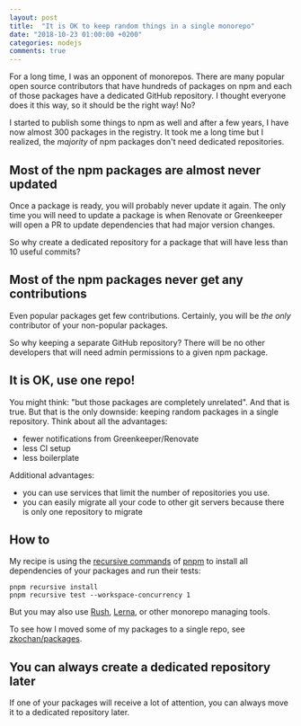 ```yaml
---
layout: post
title:  "It is OK to keep random things in a single monorepo"
date: "2018-10-23 01:00:00 +0200"
categories: nodejs
comments: true
---
```


For a long time, I was an opponent of monorepos. There are many popular open source contributors that have hundreds of packages on npm and each of those packages have a dedicated GitHub repository. I thought everyone does it this way, so it should be the right way! No?

I started to publish some things to npm as well and after a few years, I have now almost 300 packages in the registry. It took me a long time but I realized, the *majority* of npm packages don't need dedicated repositories.

## Most of the npm packages are almost never updated

Once a package is ready, you will probably never update it again. The only time you will need to update a package is when Renovate or Greenkeeper will open a PR to update dependencies that had major version changes.

So why create a dedicated repository for a package that will have less than 10 useful commits?

## Most of the npm packages never get any contributions

Even popular packages get few contributions. Certainly, you will be *the only* contributor of your non-popular packages.

So why keeping a separate GitHub repository? There will be no other developers that will need admin permissions to a given npm package.

## It is OK, use one repo!

You might think: "but those packages are completely unrelated". And that is true. But that is the only downside: keeping random packages in a single repository. Think about all the advantages:

* fewer notifications from Greenkeeper/Renovate
* less CI setup
* less boilerplate

Additional advantages:

* you can use services that limit the number of repositories you use.
* you can easily migrate all your code to other git servers because there is only one repository to migrate

## How to

My recipe is using the [recursive commands](https://pnpm.js.org/docs/en/pnpm-recursive.html) of [pnpm](https://github.com/pnpm/pnpm) to install all dependencies of your packages and run their tests:

```
pnpm recursive install
pnpm recursive test --workspace-concurrency 1
```

But you may also use [Rush](https://rushjs.io/), [Lerna](https://github.com/lerna/lerna/), or other monorepo managing tools.

To see how I moved some of my packages to a single repo, see [zkochan/packages](https://github.com/zkochan/packages).

## You can always create a dedicated repository later

If one of your packages will receive a lot of attention, you can always move it to a dedicated repository later.
